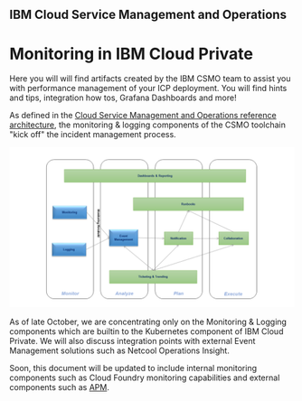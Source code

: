 ## IBM Cloud Service Management and Operations
# Monitoring in IBM Cloud Private
Here you will will find artifacts created by the IBM CSMO team to assist you with performance management
of your ICP deployment.
You will find hints and tips, integration how tos, Grafana Dashboards and more!

As defined in the [Cloud Service Management and Operations reference architecture](https://www.ibm.com/cloud/garage/content/architecture/serviceManagementArchitecture), the monitoring & logging components of the CSMO toolchain "kick off" the incident management process.

![IncidentManagement Toolchain](images/toolchain-mon.png)

As of late October, we are concentrating only on the Monitoring & Logging components which are builtin to the Kubernetes component of IBM Cloud Private. We will also discuss integration points with external Event Management solutions such as Netcool Operations Insight.

Soon, this document will be updated to include internal monitoring components such as Cloud Foundry monitoring capabilities and external components such as [APM](https://developer.ibm.com/apm/docs/apm-and-ibm-cloud-monitoring/).
